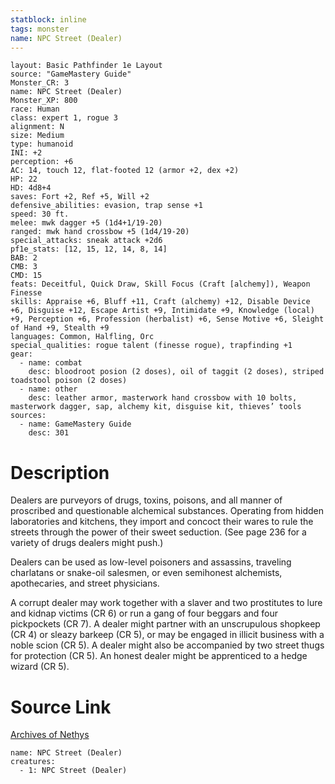```yaml
---
statblock: inline
tags: monster
name: NPC Street (Dealer)
---
```

```statblock
layout: Basic Pathfinder 1e Layout
source: "GameMastery Guide"
Monster_CR: 3
name: NPC Street (Dealer)
Monster_XP: 800
race: Human
class: expert 1, rogue 3
alignment: N
size: Medium
type: humanoid
INI: +2
perception: +6
AC: 14, touch 12, flat-footed 12 (armor +2, dex +2)
HP: 22
HD: 4d8+4
saves: Fort +2, Ref +5, Will +2
defensive_abilities: evasion, trap sense +1
speed: 30 ft.
melee: mwk dagger +5 (1d4+1/19-20)
ranged: mwk hand crossbow +5 (1d4/19-20)
special_attacks: sneak attack +2d6
pf1e_stats: [12, 15, 12, 14, 8, 14]
BAB: 2
CMB: 3
CMD: 15
feats: Deceitful, Quick Draw, Skill Focus (Craft [alchemy]), Weapon Finesse
skills: Appraise +6, Bluff +11, Craft (alchemy) +12, Disable Device +6, Disguise +12, Escape Artist +9, Intimidate +9, Knowledge (local) +9, Perception +6, Profession (herbalist) +6, Sense Motive +6, Sleight of Hand +9, Stealth +9
languages: Common, Halfling, Orc
special_qualities: rogue talent (finesse rogue), trapfinding +1
gear:
  - name: combat
    desc: bloodroot posion (2 doses), oil of taggit (2 doses), striped toadstool poison (2 doses)
  - name: other
    desc: leather armor, masterwork hand crossbow with 10 bolts, masterwork dagger, sap, alchemy kit, disguise kit, thieves’ tools
sources:
  - name: GameMastery Guide
    desc: 301
```
# Description
Dealers are purveyors of drugs, toxins, poisons, and all manner of proscribed and questionable alchemical substances. Operating from hidden laboratories and kitchens, they import and concoct their wares to rule the streets through the power of their sweet seduction. (See page 236 for a variety of drugs dealers might push.)

Dealers can be used as low-level poisoners and assassins, traveling charlatans or snake-oil salesmen, or even semihonest alchemists, apothecaries, and street physicians.

A corrupt dealer may work together with a slaver and two prostitutes to lure and kidnap victims (CR 6) or run a gang of four beggars and four pickpockets (CR 7). A dealer might partner with an unscrupulous shopkeep (CR 4) or sleazy barkeep (CR 5), or may be engaged in illicit business with a noble scion (CR 5). A dealer might also be accompanied by two street thugs for protection (CR 5). An honest dealer might be apprenticed to a hedge wizard (CR 5).
# Source Link
[Archives of Nethys](https://aonprd.com/NPCDisplay.aspx?ItemName=Street%20(Dealer))
```encounter-table
name: NPC Street (Dealer)
creatures:
  - 1: NPC Street (Dealer)
```
